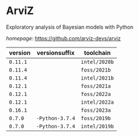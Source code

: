 # ArviZ

Exploratory analysis of Bayesian models with Python

*homepage*: <https://github.com/arviz-devs/arviz>

version | versionsuffix | toolchain
--------|---------------|----------
``0.11.1`` |  | ``intel/2020b``
``0.11.4`` |  | ``foss/2021b``
``0.11.4`` |  | ``intel/2021b``
``0.12.1`` |  | ``foss/2021a``
``0.12.1`` |  | ``foss/2022a``
``0.12.1`` |  | ``intel/2022a``
``0.16.1`` |  | ``foss/2023a``
``0.7.0`` | ``-Python-3.7.4`` | ``foss/2019b``
``0.7.0`` | ``-Python-3.7.4`` | ``intel/2019b``
